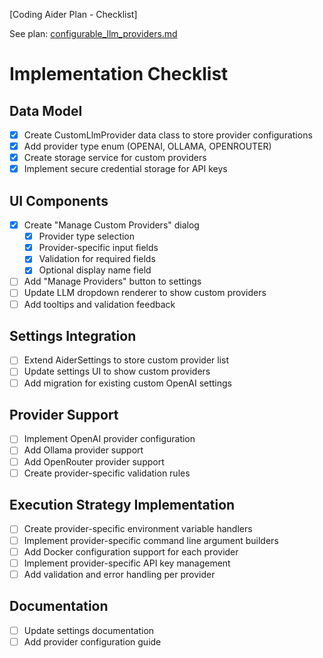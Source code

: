 [Coding Aider Plan - Checklist]

See plan: [configurable_llm_providers.md](configurable_llm_providers.md)

# Implementation Checklist

## Data Model
- [x] Create CustomLlmProvider data class to store provider configurations
- [x] Add provider type enum (OPENAI, OLLAMA, OPENROUTER)
- [x] Create storage service for custom providers
- [x] Implement secure credential storage for API keys

## UI Components
- [x] Create "Manage Custom Providers" dialog
  - [x] Provider type selection
  - [x] Provider-specific input fields
  - [x] Validation for required fields
  - [x] Optional display name field
- [ ] Add "Manage Providers" button to settings
- [ ] Update LLM dropdown renderer to show custom providers
- [ ] Add tooltips and validation feedback

## Settings Integration  
- [ ] Extend AiderSettings to store custom provider list
- [ ] Update settings UI to show custom providers
- [ ] Add migration for existing custom OpenAI settings

## Provider Support
- [ ] Implement OpenAI provider configuration
- [ ] Add Ollama provider support
- [ ] Add OpenRouter provider support
- [ ] Create provider-specific validation rules

## Execution Strategy Implementation
- [ ] Create provider-specific environment variable handlers
- [ ] Implement provider-specific command line argument builders
- [ ] Add Docker configuration support for each provider
- [ ] Implement provider-specific API key management
- [ ] Add validation and error handling per provider

## Documentation
- [ ] Update settings documentation
- [ ] Add provider configuration guide
